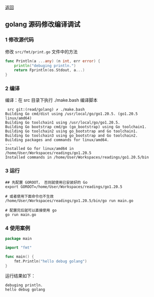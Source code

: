 [返回](/docs/dev/base/index.md)

##  golang 源码修改编译调试
### 1 修改源代码
修改 `src/fmt/print.go` 文件中的方法

```go
func Println(a ...any) (n int, err error) {
	println("debuging println.")
	return Fprintln(os.Stdout, a...)
}
```

### 2 编译
编译：在 src 目录下执行 ./make.bash 编译脚本

```shell
 src git:(read/golang) ✗ ./make.bash
Building Go cmd/dist using /usr/local/go/go1.20.5. (go1.20.5 linux/amd64)
Building Go toolchain1 using /usr/local/go/go1.20.5.
Building Go bootstrap cmd/go (go_bootstrap) using Go toolchain1.
Building Go toolchain2 using go_bootstrap and Go toolchain1.
Building Go toolchain3 using go_bootstrap and Go toolchain2.
Building packages and commands for linux/amd64.
---
Installed Go for linux/amd64 in /home/User/Workspaces/readings/go1.20.5
Installed commands in /home/User/Workspaces/readings/go1.20.5/bin
```

### 3 运行

```shell
## 先配置 GOROOT， 否则就使用已安装好的 Go
export GOROOT=/home/User/Workspaces/readings/go1.20.5 

# 或者使用下面命令也不生效
/home/User/Workspaces/readings/go1.20.5/bin/go run main.go

# 配置完后就可以直接使用 go
go run main.go
```

### 4 使用案例

```go
package main

import "fmt"

func main() {
	fmt.Println("hello debug golang")
}
```

运行结果如下：

```shell
debuging println.
hello debug golang
```

